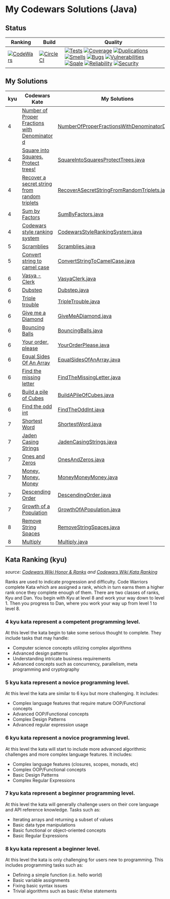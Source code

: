# My Codewars Solutions (Java)

## Status
| Ranking | Build | Quality |
| --- | --- | --- |
| [![CodeWars](https://www.codewars.com/users/jeppestaerk/badges/micro)](https://www.codewars.com/users/jeppestaerk) | [![CircleCI](https://circleci.com/gh/jeppestaerk/My-CodeWars-Solutions-Java.svg?style=svg)](https://circleci.com/gh/jeppestaerk/My-CodeWars-Solutions-Java) | [![Tests](https://sonarcloud.io/api/badges/measure?key=io.staerk%3Acodewars&metric=test_success_density)](https://sonarcloud.io/dashboard?id=io.staerk%3Acodewars) [![Coverage](https://sonarcloud.io/api/badges/measure?key=io.staerk%3Acodewars&metric=coverage)](https://sonarcloud.io/dashboard?id=io.staerk%3Acodewars) [![Duplications](https://sonarcloud.io/api/badges/measure?key=io.staerk%3Acodewars&metric=duplicated_lines_density)](https://sonarcloud.io/dashboard?id=io.staerk%3Acodewars) [![Smells](https://sonarcloud.io/api/badges/measure?key=io.staerk%3Acodewars&metric=code_smells)](https://sonarcloud.io/dashboard?id=io.staerk%3Acodewars) [![Bugs](https://sonarcloud.io/api/badges/measure?key=io.staerk%3Acodewars&metric=bugs)](https://sonarcloud.io/dashboard?id=io.staerk%3Acodewars) [![Vulnerabilities](https://sonarcloud.io/api/badges/measure?key=io.staerk%3Acodewars&metric=vulnerabilities)](https://sonarcloud.io/dashboard?id=io.staerk%3Acodewars) [![Sqale](https://sonarcloud.io/api/badges/measure?key=io.staerk%3Acodewars&metric=sqale_rating)](https://sonarcloud.io/dashboard?id=io.staerk%3Acodewars) [![Reliability](https://sonarcloud.io/api/badges/measure?key=io.staerk%3Acodewars&metric=reliability_rating)](https://sonarcloud.io/dashboard?id=io.staerk%3Acodewars) [![Security](https://sonarcloud.io/api/badges/measure?key=io.staerk%3Acodewars&metric=security_rating)](https://sonarcloud.io/dashboard?id=io.staerk%3Acodewars) |

## My Solutions
| kyu | Codewars Kate | My Solutions |
| --- | --- | --- |
| 4 | [Number of Proper Fractions with Denominator d](https://www.codewars.com/kata/55b7bb74a0256d4467000070) | [NumberOfProperFractionsWithDenominatorD.java](https://github.com/jeppestaerk/My-CodeWars-Solutions-Java/blob/master/src/main/java/kata/kyu4/NumberOfProperFractionsWithDenominatorD.java) |
| 4 | [Square into Squares. Protect trees!](https://www.codewars.com/kata/54eb33e5bc1a25440d000891) | [SquareIntoSquaresProtectTrees.java](SquareIntoSquaresProtectTrees.java) |
| 4 | [Recover a secret string from random triplets](https://www.codewars.com/kata/53f40dff5f9d31b813000774) | [RecoverASecretStringFromRandomTriplets.java](https://github.com/jeppestaerk/My-CodeWars-Solutions-Java/blob/master/src/main/java/kata/kyu4/RecoverASecretStringFromRandomTriplets.java) |
| 4 | [Sum by Factors](https://www.codewars.com/kata/54d496788776e49e6b00052f) | [SumByFactors.java](https://github.com/jeppestaerk/My-CodeWars-Solutions-Java/blob/master/src/main/java/kata/kyu4/SumByFactors.java) |
| 4 | [Codewars style ranking system](https://www.codewars.com/kata/51fda2d95d6efda45e00004e) | [CodewarsStyleRankingSystem.java](https://github.com/jeppestaerk/My-CodeWars-Solutions-Java/blob/master/src/main/java/kata/kyu4/CodewarsStyleRankingSystem.java) |
| 5 | [Scramblies](https://www.codewars.com/kata/55c04b4cc56a697bb0000048) | [Scramblies.java](https://github.com/jeppestaerk/My-CodeWars-Solutions-Java/blob/master/src/main/java/kata/kyu5/Scramblies.java) |
| 5 | [Convert string to camel case](https://www.codewars.com/kata/517abf86da9663f1d2000003) | [ConvertStringToCamelCase.java](https://github.com/jeppestaerk/My-CodeWars-Solutions-Java/blob/master/src/main/java/kata/kyu5/ConvertStringToCamelCase.java) |
| 6 | [Vasya - Clerk](https://www.codewars.com/kata/555615a77ebc7c2c8a0000b8) | [VasyaClerk.java](https://github.com/jeppestaerk/My-CodeWars-Solutions-Java/blob/master/src/main/java/kata/kyu6/VasyaClerk.java) |
| 6 | [Dubstep](https://www.codewars.com/kata/551dc350bf4e526099000ae5) | [Dubstep.java](https://github.com/jeppestaerk/My-CodeWars-Solutions-Java/blob/master/src/main/java/kata/kyu6/Dubstep.java) |
| 6 | [Triple trouble](https://www.codewars.com/kata/55d5434f269c0c3f1b000058) | [TripleTrouble.java](https://github.com/jeppestaerk/My-CodeWars-Solutions-Java/blob/master/src/main/java/kata/kyu6/TripleTrouble.java) |
| 6 | [Give me a Diamond](https://www.codewars.com/kata/5503013e34137eeeaa001648) | [GiveMeADiamond.java](https://github.com/jeppestaerk/My-CodeWars-Solutions-Java/blob/master/src/main/java/kata/kyu6/GiveMeADiamond.java) |
| 6 | [Bouncing Balls](https://www.codewars.com/kata/5544c7a5cb454edb3c000047) | [BouncingBalls.java](https://github.com/jeppestaerk/My-CodeWars-Solutions-Java/blob/master/src/main/java/kata/kyu6/BouncingBalls.java) |
| 6 | [Your order, please](https://www.codewars.com/kata/55c45be3b2079eccff00010f) | [YourOrderPlease.java](https://github.com/jeppestaerk/My-CodeWars-Solutions-Java/blob/master/src/main/java/kata/kyu6/YourOrderPlease.java) |
| 6 | [Equal Sides Of An Array](https://www.codewars.com/kata/5679aa472b8f57fb8c000047) | [EqualSidesOfAnArray.java](https://github.com/jeppestaerk/My-CodeWars-Solutions-Java/blob/master/src/main/java/kata/kyu6/EqualSidesOfAnArray.java) |
| 6 | [Find the missing letter](https://www.codewars.com/kata/5839edaa6754d6fec10000a2) | [FindTheMissingLetter.java](https://github.com/jeppestaerk/My-CodeWars-Solutions-Java/blob/master/src/main/java/kata/kyu6/FindTheMissingLetter.java) |
| 6 | [Build a pile of Cubes](https://www.codewars.com/kata/5592e3bd57b64d00f3000047) | [BuildAPileOfCubes.java](https://github.com/jeppestaerk/My-CodeWars-Solutions-Java/blob/master/src/main/java/kata/kyu6/BuildAPileOfCubes.java) |
| 6 | [Find the odd int](https://www.codewars.com/kata/54da5a58ea159efa38000836) | [FindTheOddInt.java](https://github.com/jeppestaerk/My-CodeWars-Solutions-Java/blob/master/src/main/java/kata/kyu6/FindTheOddInt.java) |
| 7 | [Shortest Word](https://www.codewars.com/kata/57cebe1dc6fdc20c57000ac9) | [ShortestWord.java](https://github.com/jeppestaerk/My-CodeWars-Solutions-Java/blob/master/src/main/java/kata/kyu7/ShortestWord.java) |
| 7 | [Jaden Casing Strings](https://www.codewars.com/kata/5390bac347d09b7da40006f6) | [JadenCasingStrings.java](https://github.com/jeppestaerk/My-CodeWars-Solutions-Java/blob/master/src/main/java/kata/kyu7/JadenCasingStrings.java) |
| 7 | [Ones and Zeros](https://www.codewars.com/kata/578553c3a1b8d5c40300037c) | [OnesAndZeros.java](https://github.com/jeppestaerk/My-CodeWars-Solutions-Java/blob/master/src/main/java/kata/kyu7/OnesAndZeros.java) |
| 7 | [Money, Money, Money](https://www.codewars.com/kata/563f037412e5ada593000114) | [MoneyMoneyMoney.java](https://github.com/jeppestaerk/My-CodeWars-Solutions-Java/blob/master/src/main/java/kata/kyu7/MoneyMoneyMoney.java) |
| 7 | [Descending Order](https://www.codewars.com/kata/5467e4d82edf8bbf40000155) | [DescendingOrder.java](https://github.com/jeppestaerk/My-CodeWars-Solutions-Java/blob/master/src/main/java/kata/kyu7/DescendingOrder.java) |
| 7 | [Growth of a Population](https://www.codewars.com/kata/563b662a59afc2b5120000c6) | [GrowthOfAPopulation.java](https://github.com/jeppestaerk/My-CodeWars-Solutions-Java/blob/master/src/main/java/kata/kyu7/GrowthOfAPopulation.java) |
| 8 | [Remove String Spaces](https://www.codewars.com/kata/57eae20f5500ad98e50002c5) | [RemoveStringSpaces.java](https://github.com/jeppestaerk/My-CodeWars-Solutions-Java/blob/master/src/main/java/kata/kyu8/RemoveStringSpaces.java) |
| 8 | [Multiply](https://www.codewars.com/kata/50654ddff44f800200000004) | [Multiply.java](https://github.com/jeppestaerk/My-CodeWars-Solutions-Java/blob/master/src/main/java/kata/kyu8/Multiply.java) |

## Kata Ranking (kyu)
*source: [Codewars Wiki Honor & Ranks](https://github.com/Codewars/codewars.com/wiki/Honor-&-Ranks) and [Codewars Wiki Kata Ranking](https://github.com/Codewars/codewars.com/wiki/Kata-Ranking)*

Ranks are used to indicate progression and difficulty. Code Warriors complete Kata which are assigned a rank, which in turn earns them a higher rank once they complete enough of them. There are two classes of ranks, Kyu and Dan. You begin with Kyu at level 8 and work your way down to level 1. Then you progress to Dan, where you work your way up from level 1 to level 8.

<!--
### **1 kyu** kata represent a proficient programming level.

At this level kata are similar to 2 kyu but more challenging. They may include concepts such as:
* Advanced AI/machine learning algorithms
* Complex interpreters and compilers
* Complex Mini-programs with multiple feature requirements (such as a complete markdown parser)
-->
<!--
### **2 kyu** kata represent a proficient programming level.

At this level kata require a mature understanding of complex programming concepts - concepts such as:
* Complex AI/machine learning algorithms
* Reverse engineering techniques
* Basic interpreters and compilers
* Basic mini-programs with multiple feature requirements (such as a basic markdown parser)
-->
<!--
### **3 kyu** kata represent a competent programming level.

At this level the kata are similar to 4 kyu but are more challenging. They include tasks that may handle:
* Computer science concepts utilizing advanced algorithms
* Ability to implement advanced requirements in a scalable fashion
* Basic AI/machine learning algorithms
* Detailed usage of advanced concepts such as concurrency, parallelism and cryptography
-->
### **4 kyu** kata represent a competent programming level.

At this level the kata begin to take some serious thought to complete. They include tasks that may handle:
* Computer science concepts utilizing complex algorithms
* Advanced design patterns
* Understanding intricate business requirements
* Advanced concepts such as concurrency, parallelism, meta programming and cryptography

### **5 kyu** kata represent a novice programming level.

At this level the kata are similar to 6 kyu but more challenging. It includes:
* Complex language features that require mature OOP/Functional concepts
* Advanced OOP/Functional concepts
* Complex Design Patterns
* Advanced regular expression usage

### **6 kyu** kata represent a novice programming level.

At this level the kata will start to include more advanced algorithmic challenges and more complex language features. It includes:
* Complex language features (closures, scopes, monads, etc)
* Complex OOP/Functional concepts
* Basic Design Patterns
* Complex Regular Expressions

### **7 kyu** kata represent a beginner programming level.

At this level the kata will generally challenge users on their core language and API reference knowledge. Tasks such as:
* Iterating arrays and returning a subset of values
* Basic data type manipulations
* Basic functional or object-oriented concepts
* Basic Regular Expressions

### **8 kyu** kata represent a beginner level.

At this level the kata is only challenging for users new to programming. This includes programming tasks such as:
* Defining a simple function (i.e. hello world)
* Basic variable assignments
* Fixing basic syntax issues
* Trivial algorithms such as basic if/else statements